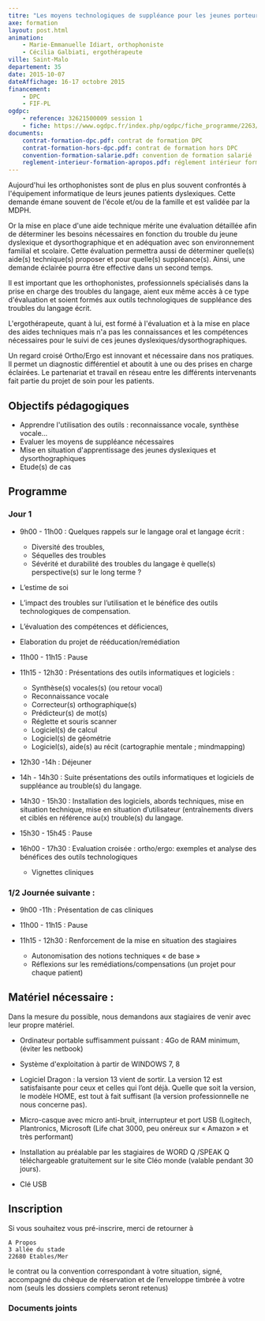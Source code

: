 ```yaml
---
titre: "Les moyens technologiques de suppléance pour les jeunes porteurs de troubles du langage écrit"
axe: formation
layout: post.html
animation: 
    - Marie-Emmanuelle Idiart, orthophoniste 
    - Cécilia Galbiati, ergothérapeute
ville: Saint-Malo
departement: 35
date: 2015-10-07
dateAffichage: 16-17 octobre 2015 
financement:
    - DPC
    - FIF-PL
ogdpc:
    - reference: 32621500009 session 1
    - fiche: https://www.ogdpc.fr/index.php/ogdpc/fiche_programme/2263/66713
documents:
    contrat-formation-dpc.pdf: contrat de formation DPC
    contrat-formation-hors-dpc.pdf: contrat de formation hors DPC
    convention-formation-salarie.pdf: convention de formation salarié
    reglement-interieur-formation-apropos.pdf: réglement intérieur formation "a propos"
---
```

<!--Animé par Marie-Emmanuelle Idiart, orthophoniste et Cécilia Galbiati, ergothérapeute-->
<!--Formation accessible DPC et FIF-PL-->
<!--
Formatrices :
Cécilia Galbiati, ergothérapeute, CHU BICETRE, CHU TROUSSEAU et exercice 
indépendant.
Marie-Emmanuelle Idiart, orthophoniste libérale, anciennement au centre de 
référence du CHU Bicêtre.
-->

Aujourd'hui les orthophonistes sont de plus en plus souvent confrontés à 
l'équipement informatique de leurs jeunes patients dyslexiques. Cette demande 
émane souvent de l'école et/ou de la famille et est validée par la MDPH.

Or la mise en place d'une aide technique mérite une évaluation détaillée afin de 
déterminer les besoins nécessaires en fonction du trouble du jeune dyslexique et 
dysorthographique et en adéquation avec son environnement familial et scolaire. 
Cette évaluation permettra aussi de déterminer quelle(s) aide(s) technique(s) 
proposer et pour quelle(s) suppléance(s). Ainsi, une demande éclairée pourra être 
effective dans un second temps. 

Il est important que les orthophonistes, professionnels spécialisés dans la prise en 
charge des troubles du langage, aient eux même accès à ce type d'évaluation et 
soient formés aux outils technologiques de suppléance des troubles du langage écrit. 

L'ergothérapeute, quant à lui, est formé à l'évaluation et à la mise en place des aides 
techniques mais n'a pas les connaissances et les compétences nécessaires pour le 
suivi de ces jeunes dyslexiques/dysorthographiques. 

Un regard croisé Ortho/Ergo est innovant et nécessaire dans nos pratiques. Il permet 
un diagnostic différentiel et aboutit à une ou des prises en charge éclairées. Le 
partenariat et travail en réseau entre les différents intervenants fait partie du projet de 
soin pour les patients.

## Objectifs pédagogiques
 
-  Apprendre l'utilisation des outils : reconnaissance vocale, synthèse vocale…
-  Evaluer les moyens de suppléance nécessaires 
-  Mise en situation d'apprentissage des jeunes dyslexiques et dysorthographiques
-  Etude(s) de cas

## Programme

### Jour 1

- 9h00 - 11h00 : Quelques rappels sur le langage oral et langage écrit :
    - Diversité des troubles, 
    - Séquelles des troubles
    - Sévérité et durabilité des troubles du langage è quelle(s) perspective(s) sur le long terme ? 
- L’estime de soi
- L’impact des troubles sur l’utilisation et le bénéfice des outils 
technologiques de compensation.
- L’évaluation des compétences et déficiences, 
- Elaboration du projet de rééducation/remédiation 
 
- 11h00 - 11h15 : Pause

- 11h15 - 12h30 : Présentations des outils informatiques et logiciels : 
    - Synthèse(s) vocales(s) (ou retour vocal)
    - Reconnaissance vocale
    - Correcteur(s) orthographique(s)
    - Prédicteur(s) de mot(s)
    - Réglette et souris scanner 
    - Logiciel(s) de calcul
    - Logiciel(s) de géométrie
    - Logiciel(s), aide(s) au récit (cartographie mentale ; mindmapping)

- 12h30 -14h : Déjeuner 
- 14h - 14h30 : Suite présentations des outils informatiques et logiciels de suppléance au trouble(s) du langage. 

- 14h30 - 15h30 : Installation des logiciels, abords techniques, mise en situation 
technique, mise en situation d’utilisateur (entraînements divers et ciblés en 
référence au(x) trouble(s) du langage.

- 15h30 - 15h45 : Pause

- 16h00 - 17h30 : Evaluation croisée : ortho/ergo: exemples et analyse des bénéfices des outils technologiques
    - Vignettes cliniques 

### 1/2 Journée suivante : 

- 9h00 -11h : Présentation de cas cliniques

- 11h00 - 11h15 : Pause

- 11h15 - 12h30 : Renforcement de la mise en situation des stagiaires 
    - Autonomisation des notions techniques « de base »
    - Réflexions sur les remédiations/compensations (un projet pour chaque patient)

## Matériel nécessaire :

Dans la mesure du possible, nous demandons aux stagiaires de venir  avec leur propre matériel. 

- Ordinateur portable suffisamment puissant : 4Go de RAM minimum, (éviter les netbook)

- Système d'exploitation à partir de WINDOWS 7, 8

- Logiciel Dragon : la version 13 vient de sortir. La version 12 est satisfaisante pour ceux et celles qui l’ont déjà. Quelle que soit la version, le modèle HOME,  est tout à fait suffisant (la version professionnelle ne nous concerne pas).

- Micro-casque avec micro anti-bruit, interrupteur et port USB (Logitech, Plantronics, Microsoft (Life chat 3000, peu onéreux sur « Amazon » et très  performant)

- Installation au préalable par les stagiaires de WORD Q /SPEAK Q 
téléchargeable gratuitement sur le site Cléo monde (valable pendant 30 jours).

- Clé USB 

## Inscription 
<!--
N° de référence du programme : 32621500009 session 1
[accéder à la fiche](https://www.ogdpc.fr/index.php/ogdpc/fiche_programme/2263/66713)
-->
Si vous souhaitez vous pré-inscrire, merci de retourner à 

    A Propos 
    3 allée du stade 
    22680 Etables/Mer 

le contrat ou la convention correspondant à votre situation, signé, accompagné du chèque de réservation et de l’enveloppe timbrée à votre nom (seuls les dossiers complets seront retenus)

### Documents joints

<!--
    Règlement intérieur A Propos (PDF – 413.8 ko)
    Contrat de formation DPC (PDF – 549.3 ko)
    Convention de formation salarié(e)s (PDF – 544.6 ko)
    Programme (PDF – 112.3 ko)
    contrat de formation FIF-PL (PDF – 477.3 ko)
-->